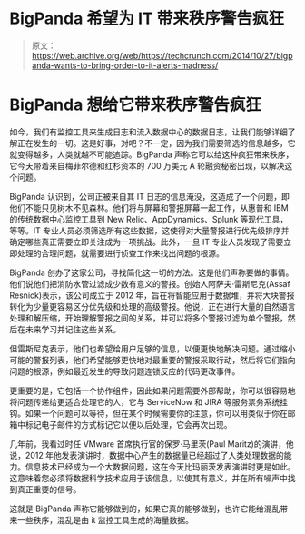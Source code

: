 # BigPanda 希望为 IT 带来秩序警告疯狂 

> 原文：<https://web.archive.org/web/https://techcrunch.com/2014/10/27/bigpanda-wants-to-bring-order-to-it-alerts-madness/>

# BigPanda 想给它带来秩序警告疯狂

如今，我们有监控工具来生成日志和流入数据中心的数据日志，让我们能够详细了解正在发生的一切。这是好事，对吧？不一定，因为我们需要筛选的信息越多，它就变得越多，人类就越不可能追踪。BigPanda 声称它可以给这种疯狂带来秩序，它今天带着来自梅菲尔德和红杉资本的 700 万美元 A 轮融资秘密出现，以解决这个问题。

BigPanda 认识到，公司正被来自其 IT 日志的信息淹没，这造成了一个问题，即他们不能只见树木不见森林。他们将与屏幕和警报屏幕一起工作，从惠普和 IBM 的传统数据中心监控工具到 New Relic、AppDynamics、Splunk 等现代工具，等等。IT 专业人员必须筛选所有这些数据，这使得对大量警报进行优先级排序并确定哪些真正需要立即关注成为一项挑战。此外，一旦 IT 专业人员发现了需要立即处理的合理问题，就需要进行侦查工作来找出问题的根源。

BigPanda 创办了这家公司，寻找简化这一切的方法。这是他们声称要做的事情。他们说他们把消防水管过滤成少数有意义的警报。创始人阿萨夫·雷斯尼克(Assaf Resnick)表示，该公司成立于 2012 年，旨在将智能应用于数据堆，并将大块警报转化为少量更容易区分优先级和处理的高级警报。他说，正在进行大量的自然语言处理和解压缩，开始理解警报之间的关系，并可以将多个警报过滤为单个警报，然后在未来学习并记住这些关系。

但雷斯尼克表示，他们也希望给用户足够的信息，以便更快地解决问题。通过缩小可能的警报列表，他们希望能够更快地对最重要的警报采取行动，然后将它们指向问题的根源，例如最近发生的导致问题连锁反应的代码更改事件。

更重要的是，它包括一个协作组件，因此如果问题需要外部帮助，你可以很容易地将问题传递给更适合处理它的人，它与 ServiceNow 和 JIRA 等服务票务系统挂钩。如果一个问题可以等待，但在某个时候需要你的注意，你可以用类似于你在邮箱中标记电子邮件的方式标记它以便以后处理，它会再次出现。

几年前，我看过时任 VMware 首席执行官的保罗·马里茨(Paul Maritz)的演讲，他说，2012 年他发表演讲时，数据中心产生的数据量已经超过了人类处理数据的能力。信息技术已经成为一个大数据问题，这在今天比玛丽茨发表演讲时更是如此。这意味着您必须将数据科学技术应用于该信息，以使其有意义，并在所有噪声中找到真正重要的信号。

这就是 BigPanda 声称它能够做到的，如果它真的能够做到，也许它能给混乱带来一些秩序，混乱是由 it 监控工具生成的海量数据。